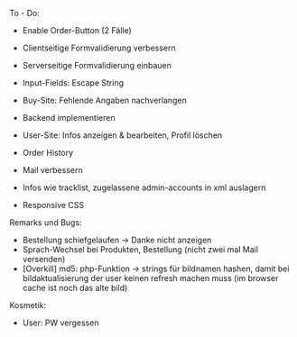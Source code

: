 To - Do:
* Enable Order-Button (2 Fälle)
* Clientseitige Formvalidierung verbessern
* Serverseitige Formvalidierung einbauen
* Input-Fields: Escape String
* Buy-Site: Fehlende Angaben nachverlangen



* Backend implementieren
* User-Site: Infos anzeigen & bearbeiten, Profil löschen
* Order History


* Mail verbessern
* Infos wie tracklist, zugelassene admin-accounts in xml auslagern
* Responsive CSS


Remarks und Bugs:
* Bestellung schiefgelaufen -> Danke nicht anzeigen
* Sprach-Wechsel bei Produkten, Bestellung (nicht zwei mal Mail versenden)
* [Overkill] md5: php-Funktion -> strings für bildnamen hashen, damit bei 
bildaktualisierung der user keinen refresh machen muss 
(im browser cache ist noch das alte bild)

Kosmetik:
* User: PW vergessen


